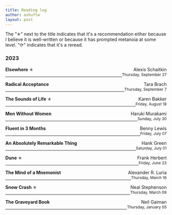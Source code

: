 ```yaml
---
title: Reading log 
author: ashuftw
layout: post
---
```

The "✭" next to the title indicates that it's a recommendation either because I believe it is well-written or because it has prompted metanoia at some level. "⟳" indicates that it's a reread.

### 2023
<span style="float: right;">Alexis Schaitkin</span>
**Elsewhere** ✭
<br>
<span style="float: right; font-size: 12px;">Thursday, September 27</span>

---
<span style="float: right;">Tara Brach</span>
**Radical Acceptance** 
<br>
<span style="float: right; font-size: 12px;">Thursday, September 7</span>

---
<span style="float: right;">Karen Bakker</span>
**The Sounds of Life** ✭
<br>
<span style="float: right; font-size: 12px;">Friday, August 18</span>

---
<span style="float: right;">Haruki Murakami</span>
**Men Without Women** 
<br>
<span style="float: right; font-size: 12px;">Sunday, July 30</span>

---
<span style="float: right;">Benny Lewis</span>
**Fluent in 3 Months** 
<br>
<span style="float: right; font-size: 12px;">Friday, July 07</span>

---
<span style="float: right;">Hank Green</span>
**An Absolutely Remarkable Thing** 
<br>
<span style="float: right; font-size: 12px;">Saturday, July 01</span>

---
<span style="float: right;">Frank Herbert</span>
**Dune** ✭
<br>
<span style="float: right; font-size: 12px;">Friday, June 23</span>

---
<span style="float: right;">Alexander R. Luria</span>
**The Mind of a Mnemonist** 
<br>
<span style="float: right; font-size: 12px;">Thursday, March 16</span>

---
<span style="float: right;">Neal Stephenson </span>
**Snow Crash** ✭
<br>
<span style="float: right; font-size: 12px;">Thursday, March 09</span>

---
<span style="float: right;">Neil Gaiman</span>
**The Graveyard Book**  
<span style="float: right; font-size: 12px;">Thursday, January 05</span>

---
